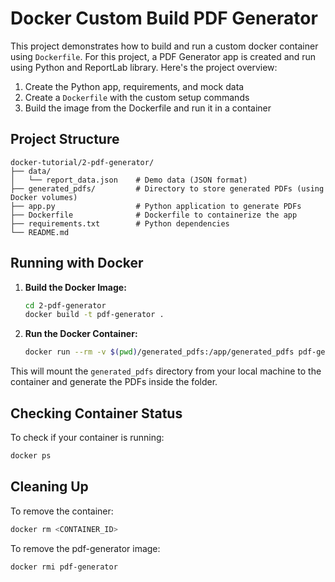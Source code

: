 # Docker Custom Build PDF Generator

This project demonstrates how to build and run a custom docker container using `Dockerfile`. For this project, a PDF Generator app is created and run using Python and ReportLab library. Here's the project overview:

1. Create the Python app, requirements, and mock data
2. Create a `Dockerfile` with the custom setup commands
3. Build the image from the Dockerfile and run it in a container


## Project Structure

```
docker-tutorial/2-pdf-generator/
├── data/
│   └── report_data.json    # Demo data (JSON format)
├── generated_pdfs/         # Directory to store generated PDFs (using Docker volumes)
├── app.py                  # Python application to generate PDFs
├── Dockerfile              # Dockerfile to containerize the app
├── requirements.txt        # Python dependencies
└── README.md
```


## Running with Docker

1. **Build the Docker Image:**

   ```bash
   cd 2-pdf-generator
   docker build -t pdf-generator .
   ```

2. **Run the Docker Container:**

   ```bash
   docker run --rm -v $(pwd)/generated_pdfs:/app/generated_pdfs pdf-generator
   ```

This will mount the `generated_pdfs` directory from your local machine to the container and generate the PDFs inside the folder.


## Checking Container Status

To check if your container is running:

```bash
docker ps
```


## Cleaning Up

To remove the container:

```bash
docker rm <CONTAINER_ID>
```

To remove the pdf-generator image:

```bash
docker rmi pdf-generator
```
